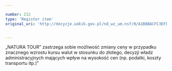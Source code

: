 ```yaml
---

number: 212
type: 'Register item'
original_uri: 'http://decyzje.uokik.gov.pl/nd_wz_um.nsf/0/A1B8BACFC3EFF48BC12572DD00329480?OpenDocument'


---
```


„NATURA TOUR” zastrzega sobie możliwość zmiany ceny w przypadku znacznego wzrostu kursu walut w stosunku do złotego, decyzji władz administracyjnych mających wpływ na wysokość cen (np. podatki, koszty transportu itp.)”
